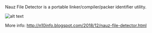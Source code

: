Nauz File Detector is a portable linker/compiler/packer identifier utility.

![alt text](https://github.com/horsicq/Nauz-File-Detector/blob/master/screenshot.jpg "Screenshot")

More info: http://n10info.blogspot.com/2018/12/nauz-file-detector.html
